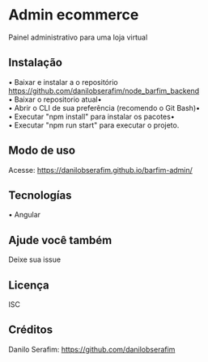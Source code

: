 
# Admin ecommerce

Painel administrativo para uma loja virtual



## Instalação
• Baixar e instalar a o repositório https://github.com/danilobserafim/node_barfim_backend  
• Baixar o repositorio atual•  
• Abrir o CLI de sua preferência (recomendo o Git Bash)•  
• Executar "npm install" para instalar os pacotes•  
• Executar "npm run start" para executar o projeto.

## Modo de uso
Acesse: https://danilobserafim.github.io/barfim-admin/

## Tecnologías
• Angular

## Ajude você também
Deixe sua issue

## Licença
ISC

## Créditos
Danilo Serafim: https://github.com/danilobserafim


